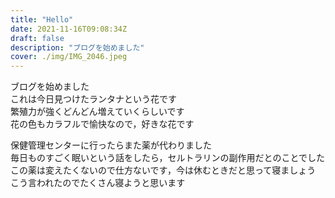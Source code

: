 ```yaml
---
title: "Hello"
date: 2021-11-16T09:08:34Z
draft: false
description: "ブログを始めました"
cover: ./img/IMG_2046.jpeg
---
```


ブログを始めました  
これは今日見つけたランタナという花です  
繁殖力が強くどんどん増えていくらしいです  
花の色もカラフルで愉快なので，好きな花です

保健管理センターに行ったらまた薬が代わりました  
毎日ものすごく眠いという話をしたら，セルトラリンの副作用だとのことでした  
この薬は変えたくないので仕方ないです，今は休むときだと思って寝ましょう  
こう言われたのでたくさん寝ようと思います

